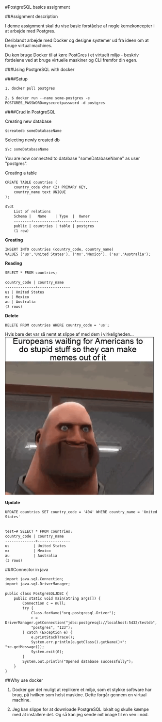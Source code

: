 
#PostgreSQL basics assignment


##Assignment description

I denne assignment skal du vise basic forståelse af nogle kernekoncepter i at arbejde med Postgres.

Deriblandt arbejde med Docker og designe systemer ud fra ideen om at bruge virtual machines.

Du *kan* bruge Docker til at køre PostGres i et virtuelt miljø - beskriv fordelene ved at bruge virtuelle maskiner og CLI fremfor din egen.


###Using PostgreSQL with docker

####Setup


    1. docker pull postgres

    2. $ docker run --name some-postgres -e POSTGRES_PASSWORD=mysecretpassword -d postgres


####Crud in PostgreSQL
    
Creating new database

    $createdb someDatabaseName

Selecting newly created db

    $\c someDatabaseName

You are now connected to database "someDatabaseName" as user "postgres".

Creating a table 

    CREATE TABLE countries (
        country_code char (2) PRIMARY KEY, 
        country_name text UNIQUE
    );

    $\dt
        List of relations
        Schema |   Name    | Type  |  Owner
        --------+-----------+-------+----------
        public | countries | table | postgres
        (1 row)

**Creating**

    INSERT INTO countries (country_code, country_name) 
    VALUES ('us','United States'), ('mx','Mexico'), ('au','Australia');

**Reading**

    SELECT * FROM countries;
    
    country_code | country_name
    --------------+---------------
    us | United States
    mx | Mexico
    au | Australia
    (3 rows)

**Delete**

    DELETE FROM countries WHERE country_code = 'us';

Hvis bare det var så nemt at slippe af med dem i virkeligheden...\
![img_1.png](img_1.png)

**Update**

    UPDATE countries SET country_code = '404' WHERE country_name = 'United States'


    test=# SELECT * FROM countries;
    country_code | country_name
    --------------+---------------
    us           | United States
    mx           | Mexico
    au           | Australia
    (3 rows)

###Connector in java

    import java.sql.Connection;
    import java.sql.DriverManager;
    
    public class PostgreSQLJDBC {
        public static void main(String args[]) {
            Connection c = null;
            try {
                Class.forName("org.postgresql.Driver");
                c = DriverManager.getConnection("jdbc:postgresql://localhost:5432/testdb",
                "postgres", "123");
            } catch (Exception e) {
                e.printStackTrace();
                System.err.println(e.getClass().getName()+": "+e.getMessage());
                System.exit(0);
            }
            System.out.println("Opened database successfully");
        }
    }

##Why use docker

1. Docker gør det muligt at replikere et miljø, som et stykke software har brug, på hvilken som helst maskine. Dette forgår gennem en virtual machine.

2. Jeg kan slippe for at downloade PostgreSQL lokalt og skulle kæmpe med at installere det. Og så kan jeg sende mit image til en ven i nød.
